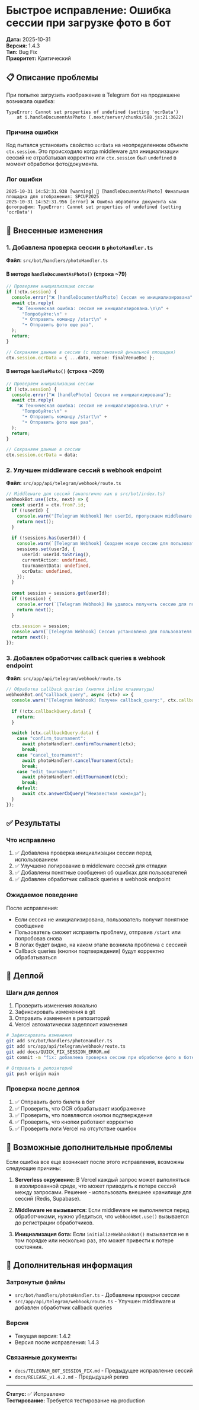 # Быстрое исправление: Ошибка сессии при загрузке фото в бот

**Дата:** 2025-10-31  
**Версия:** 1.4.3  
**Тип:** Bug Fix  
**Приоритет:** Критический

## 📋 Описание проблемы

При попытке загрузить изображение в Telegram бот на продакшене возникала ошибка:

```
TypeError: Cannot set properties of undefined (setting 'ocrData')
    at i.handleDocumentAsPhoto (.next/server/chunks/588.js:21:3622)
```

### Причина ошибки

Код пытался установить свойство `ocrData` на неопределенном объекте `ctx.session`. Это происходило когда middleware для инициализации сессий не отрабатывал корректно или `ctx.session` был `undefined` в момент обработки фото/документа.

### Лог ошибки

```
2025-10-31 14:52:31.938 [warning] 🏨 [handleDocumentAsPhoto] Финальная площадка для отображения: SPCUP2025
2025-10-31 14:52:31.956 [error] ❌ Ошибка обработки документа как фотографии: TypeError: Cannot set properties of undefined (setting 'ocrData')
```

## 🔧 Внесенные изменения

### 1. Добавлена проверка сессии в `photoHandler.ts`

**Файл:** `src/bot/handlers/photoHandler.ts`

#### В методе `handleDocumentAsPhoto()` (строка ~79)

```typescript
// Проверяем инициализацию сессии
if (!ctx.session) {
  console.error("❌ [handleDocumentAsPhoto] Сессия не инициализирована");
  await ctx.reply(
    "❌ Техническая ошибка: сессия не инициализирована.\n\n" +
      "Попробуйте:\n" +
      "• Отправить команду /start\n" +
      "• Отправить фото еще раз",
  );
  return;
}

// Сохраняем данные в сессии (с подстановкой финальной площадки)
ctx.session.ocrData = { ...data, venue: finalVenueDoc };
```

#### В методе `handlePhoto()` (строка ~209)

```typescript
// Проверяем инициализацию сессии
if (!ctx.session) {
  console.error("❌ [handlePhoto] Сессия не инициализирована");
  await ctx.reply(
    "❌ Техническая ошибка: сессия не инициализирована.\n\n" +
      "Попробуйте:\n" +
      "• Отправить команду /start\n" +
      "• Отправить фото еще раз",
  );
  return;
}

// Сохраняем данные в сессии
ctx.session.ocrData = data;
```

### 2. Улучшен middleware сессий в webhook endpoint

**Файл:** `src/app/api/telegram/webhook/route.ts`

```typescript
// Middleware для сессий (аналогично как в src/bot/index.ts)
webhookBot.use((ctx, next) => {
  const userId = ctx.from?.id;
  if (!userId) {
    console.warn("[Telegram Webhook] Нет userId, пропускаем middleware сессии");
    return next();
  }
  
  if (!sessions.has(userId)) {
    console.warn(`[Telegram Webhook] Создаем новую сессию для пользователя: ${userId}`);
    sessions.set(userId, {
      userId: userId.toString(),
      currentAction: undefined,
      tournamentData: undefined,
      ocrData: undefined,
    });
  }
  
  const session = sessions.get(userId);
  if (!session) {
    console.error(`[Telegram Webhook] Не удалось получить сессию для пользователя: ${userId}`);
    return next();
  }
  
  ctx.session = session;
  console.warn(`[Telegram Webhook] Сессия установлена для пользователя: ${userId}`);
  return next();
});
```

### 3. Добавлен обработчик callback queries в webhook endpoint

**Файл:** `src/app/api/telegram/webhook/route.ts`

```typescript
// Обработка callback queries (кнопки inline клавиатуры)
webhookBot.on("callback_query", async (ctx) => {
  console.warn("[Telegram Webhook] Получен callback_query:", ctx.callbackQuery.data);
  
  if (!ctx.callbackQuery.data) {
    return;
  }

  switch (ctx.callbackQuery.data) {
    case "confirm_tournament":
      await photoHandler!.confirmTournament(ctx);
      break;
    case "cancel_tournament":
      await photoHandler!.cancelTournament(ctx);
      break;
    case "edit_tournament":
      await photoHandler!.editTournament(ctx);
      break;
    default:
      await ctx.answerCbQuery("Неизвестная команда");
  }
});
```

## ✅ Результаты

### Что исправлено

1. ✅ Добавлена проверка инициализации сессии перед использованием
2. ✅ Улучшено логирование в middleware сессий для отладки
3. ✅ Добавлены понятные сообщения об ошибках для пользователей
4. ✅ Добавлен обработчик callback queries в webhook endpoint

### Ожидаемое поведение

После исправления:
- Если сессия не инициализирована, пользователь получит понятное сообщение
- Пользователь сможет исправить проблему, отправив `/start` или попробовав снова
- В логах будет видно, на каком этапе возникла проблема с сессией
- Callback queries (кнопки подтверждения) будут корректно обрабатываться

## 🚀 Деплой

### Шаги для деплоя

1. Проверить изменения локально
2. Зафиксировать изменения в git
3. Отправить изменения в репозиторий
4. Vercel автоматически задеплоит изменения

```bash
# Зафиксировать изменения
git add src/bot/handlers/photoHandler.ts
git add src/app/api/telegram/webhook/route.ts
git add docs/QUICK_FIX_SESSION_ERROR.md
git commit -m "fix: добавлена проверка сессии при обработке фото в боте"

# Отправить в репозиторий
git push origin main
```

### Проверка после деплоя

1. ✅ Отправить фото билета в бот
2. ✅ Проверить, что OCR обрабатывает изображение
3. ✅ Проверить, что появляются кнопки подтверждения
4. ✅ Проверить, что кнопки работают корректно
5. ✅ Проверить логи Vercel на отсутствие ошибок

## 🐛 Возможные дополнительные проблемы

Если ошибка все еще возникает после этого исправления, возможны следующие причины:

1. **Serverless окружение:** В Vercel каждый запрос может выполняться в изолированной среде, что может приводить к потере сессий между запросами. Решение - использовать внешнее хранилище для сессий (Redis, Supabase).

2. **Middleware не вызывается:** Если middleware не выполняется перед обработчиками, нужно убедиться, что `webhookBot.use()` вызывается до регистрации обработчиков.

3. **Инициализация бота:** Если `initializeWebhookBot()` вызывается не в том порядке или несколько раз, это может привести к потере состояния.

## 📝 Дополнительная информация

### Затронутые файлы

- `src/bot/handlers/photoHandler.ts` - Добавлены проверки сессии
- `src/app/api/telegram/webhook/route.ts` - Улучшен middleware и добавлен обработчик callback queries

### Версия

- Текущая версия: 1.4.2
- Версия после исправления: 1.4.3

### Связанные документы

- `docs/TELEGRAM_BOT_SESSION_FIX.md` - Предыдущее исправление сессий
- `docs/RELEASE_v1.4.2.md` - Предыдущий релиз

---

**Статус:** ✅ Исправлено  
**Тестирование:** Требуется тестирование на production

